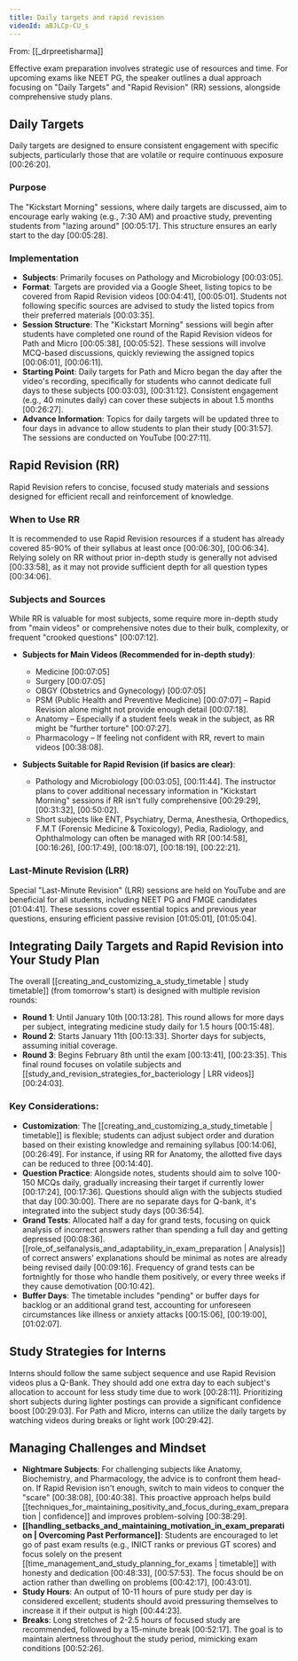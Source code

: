 ```yaml
---
title: Daily targets and rapid revision
videoId: aBJLCp-CU_s
---
```


From: [[_drpreetisharma]] <br/> 

Effective exam preparation involves strategic use of resources and time. For upcoming exams like NEET PG, the speaker outlines a dual approach focusing on "Daily Targets" and "Rapid Revision" (RR) sessions, alongside comprehensive study plans.

## Daily Targets

Daily targets are designed to ensure consistent engagement with specific subjects, particularly those that are volatile or require continuous exposure <a class="yt-timestamp" data-t="00:26:20">[00:26:20]</a>.

### Purpose
The "Kickstart Morning" sessions, where daily targets are discussed, aim to encourage early waking (e.g., 7:30 AM) and proactive study, preventing students from "lazing around" <a class="yt-timestamp" data-t="00:05:17">[00:05:17]</a>. This structure ensures an early start to the day <a class="yt-timestamp" data-t="00:05:28">[00:05:28]</a>.

### Implementation
*   **Subjects**: Primarily focuses on Pathology and Microbiology <a class="yt-timestamp" data-t="00:03:05">[00:03:05]</a>.
*   **Format**: Targets are provided via a Google Sheet, listing topics to be covered from Rapid Revision videos <a class="yt-timestamp" data-t="00:04:41">[00:04:41]</a>, <a class="yt-timestamp" data-t="00:05:01">[00:05:01]</a>. Students not following specific sources are advised to study the listed topics from their preferred materials <a class="yt-timestamp" data-t="00:03:35">[00:03:35]</a>.
*   **Session Structure**: The "Kickstart Morning" sessions will begin after students have completed one round of the Rapid Revision videos for Path and Micro <a class="yt-timestamp" data-t="00:05:38">[00:05:38]</a>, <a class="yt-timestamp" data-t="00:05:52">[00:05:52]</a>. These sessions will involve MCQ-based discussions, quickly reviewing the assigned topics <a class="yt-timestamp" data-t="00:06:01">[00:06:01]</a>, <a class="yt-timestamp" data-t="00:06:11">[00:06:11]</a>.
*   **Starting Point**: Daily targets for Path and Micro began the day after the video's recording, specifically for students who cannot dedicate full days to these subjects <a class="yt-timestamp" data-t="00:03:03">[00:03:03]</a>, <a class="yt-timestamp" data-t="00:31:12">[00:31:12]</a>. Consistent engagement (e.g., 40 minutes daily) can cover these subjects in about 1.5 months <a class="yt-timestamp" data-t="00:26:27">[00:26:27]</a>.
*   **Advance Information**: Topics for daily targets will be updated three to four days in advance to allow students to plan their study <a class="yt-timestamp" data-t="00:31:57">[00:31:57]</a>. The sessions are conducted on YouTube <a class="yt-timestamp" data-t="00:27:11">[00:27:11]</a>.

## Rapid Revision (RR)

Rapid Revision refers to concise, focused study materials and sessions designed for efficient recall and reinforcement of knowledge.

### When to Use RR
It is recommended to use Rapid Revision resources if a student has already covered 85-90% of their syllabus at least once <a class="yt-timestamp" data-t="00:06:30">[00:06:30]</a>, <a class="yt-timestamp" data-t="00:06:34">[00:06:34]</a>. Relying solely on RR without prior in-depth study is generally not advised <a class="yt-timestamp" data-t="00:33:58">[00:33:58]</a>, as it may not provide sufficient depth for all question types <a class="yt-timestamp" data-t="00:34:06">[00:34:06]</a>.

### Subjects and Sources
While RR is valuable for most subjects, some require more in-depth study from "main videos" or comprehensive notes due to their bulk, complexity, or frequent "crooked questions" <a class="yt-timestamp" data-t="00:07:12">[00:07:12]</a>.

*   **Subjects for Main Videos (Recommended for in-depth study)**:
    *   Medicine <a class="yt-timestamp" data-t="00:07:05">[00:07:05]</a>
    *   Surgery <a class="yt-timestamp" data-t="00:07:05">[00:07:05]</a>
    *   OBGY (Obstetrics and Gynecology) <a class="yt-timestamp" data-t="00:07:05">[00:07:05]</a>
    *   PSM (Public Health and Preventive Medicine) <a class="yt-timestamp" data-t="00:07:07">[00:07:07]</a> – Rapid Revision alone might not provide enough detail <a class="yt-timestamp" data-t="00:07:18">[00:07:18]</a>.
    *   Anatomy – Especially if a student feels weak in the subject, as RR might be "further torture" <a class="yt-timestamp" data-t="00:07:27">[00:07:27]</a>.
    *   Pharmacology – If feeling not confident with RR, revert to main videos <a class="yt-timestamp" data-t="00:38:08">[00:38:08]</a>.

*   **Subjects Suitable for Rapid Revision (if basics are clear)**:
    *   Pathology and Microbiology <a class="yt-timestamp" data-t="00:03:05">[00:03:05]</a>, <a class="yt-timestamp" data-t="00:11:44">[00:11:44]</a>. The instructor plans to cover additional necessary information in "Kickstart Morning" sessions if RR isn't fully comprehensive <a class="yt-timestamp" data-t="00:29:29">[00:29:29]</a>, <a class="yt-timestamp" data-t="00:31:32">[00:31:32]</a>, <a class="yt-timestamp" data-t="00:50:02">[00:50:02]</a>.
    *   Short subjects like ENT, Psychiatry, Derma, Anesthesia, Orthopedics, F.M.T (Forensic Medicine & Toxicology), Pedia, Radiology, and Ophthalmology can often be managed with RR <a class="yt-timestamp" data-t="00:14:58">[00:14:58]</a>, <a class="yt-timestamp" data-t="00:16:26">[00:16:26]</a>, <a class="yt-timestamp" data-t="00:17:49">[00:17:49]</a>, <a class="yt-timestamp" data-t="00:18:07">[00:18:07]</a>, <a class="yt-timestamp" data-t="00:18:19">[00:18:19]</a>, <a class="yt-timestamp" data-t="00:22:21">[00:22:21]</a>.

### Last-Minute Revision (LRR)
Special "Last-Minute Revision" (LRR) sessions are held on YouTube and are beneficial for all students, including NEET PG and FMGE candidates <a class="yt-timestamp" data-t="01:04:41">[01:04:41]</a>. These sessions cover essential topics and previous year questions, ensuring efficient passive revision <a class="yt-timestamp" data-t="01:05:01">[01:05:01]</a>, <a class="yt-timestamp" data-t="01:05:04">[01:05:04]</a>.

## Integrating Daily Targets and Rapid Revision into Your Study Plan

The overall [[creating_and_customizing_a_study_timetable | study timetable]] (from tomorrow's start) is designed with multiple revision rounds:
*   **Round 1**: Until January 10th <a class="yt-timestamp" data-t="00:13:28">[00:13:28]</a>. This round allows for more days per subject, integrating medicine study daily for 1.5 hours <a class="yt-timestamp" data-t="00:15:48">[00:15:48]</a>.
*   **Round 2**: Starts January 11th <a class="yt-timestamp" data-t="00:13:33">[00:13:33]</a>. Shorter days for subjects, assuming initial coverage.
*   **Round 3**: Begins February 8th until the exam <a class="yt-timestamp" data-t="00:13:41">[00:13:41]</a>, <a class="yt-timestamp" data-t="00:23:35">[00:23:35]</a>. This final round focuses on volatile subjects and [[study_and_revision_strategies_for_bacteriology | LRR videos]] <a class="yt-timestamp" data-t="00:24:03">[00:24:03]</a>.

### Key Considerations:
*   **Customization**: The [[creating_and_customizing_a_study_timetable | timetable]] is flexible; students can adjust subject order and duration based on their existing knowledge and remaining syllabus <a class="yt-timestamp" data-t="00:14:06">[00:14:06]</a>, <a class="yt-timestamp" data-t="00:26:49">[00:26:49]</a>. For instance, if using RR for Anatomy, the allotted five days can be reduced to three <a class="yt-timestamp" data-t="00:14:40">[00:14:40]</a>.
*   **Question Practice**: Alongside notes, students should aim to solve 100-150 MCQs daily, gradually increasing their target if currently lower <a class="yt-timestamp" data-t="00:17:24">[00:17:24]</a>, <a class="yt-timestamp" data-t="00:17:36">[00:17:36]</a>. Questions should align with the subjects studied that day <a class="yt-timestamp" data-t="00:30:00">[00:30:00]</a>. There are no separate days for Q-bank, it's integrated into the subject study days <a class="yt-timestamp" data-t="00:36:54">[00:36:54]</a>.
*   **Grand Tests**: Allocated half a day for grand tests, focusing on quick analysis of incorrect answers rather than spending a full day and getting depressed <a class="yt-timestamp" data-t="00:08:36">[00:08:36]</a>. [[role_of_selfanalysis_and_adaptability_in_exam_preparation | Analysis]] of correct answers' explanations should be minimal as notes are already being revised daily <a class="yt-timestamp" data-t="00:09:16">[00:09:16]</a>. Frequency of grand tests can be fortnightly for those who handle them positively, or every three weeks if they cause demotivation <a class="yt-timestamp" data-t="00:10:42">[00:10:42]</a>.
*   **Buffer Days**: The timetable includes "pending" or buffer days for backlog or an additional grand test, accounting for unforeseen circumstances like illness or anxiety attacks <a class="yt-timestamp" data-t="00:15:06">[00:15:06]</a>, <a class="yt-timestamp" data-t="00:19:00">[00:19:00]</a>, <a class="yt-timestamp" data-t="01:02:07">[01:02:07]</a>.

## Study Strategies for Interns

Interns should follow the same subject sequence and use Rapid Revision videos plus a Q-Bank. They should add one extra day to each subject's allocation to account for less study time due to work <a class="yt-timestamp" data-t="00:28:11">[00:28:11]</a>. Prioritizing short subjects during lighter postings can provide a significant confidence boost <a class="yt-timestamp" data-t="00:29:03">[00:29:03]</a>. For Path and Micro, interns can utilize the daily targets by watching videos during breaks or light work <a class="yt-timestamp" data-t="00:29:42">[00:29:42]</a>.

## Managing Challenges and Mindset

*   **Nightmare Subjects**: For challenging subjects like Anatomy, Biochemistry, and Pharmacology, the advice is to confront them head-on. If Rapid Revision isn't enough, switch to main videos to conquer the "scare" <a class="yt-timestamp" data-t="00:38:08">[00:38:08]</a>, <a class="yt-timestamp" data-t="00:40:38">[00:40:38]</a>. This proactive approach helps build [[techniques_for_maintaining_positivity_and_focus_during_exam_preparation | confidence]] and improves problem-solving <a class="yt-timestamp" data-t="00:38:29">[00:38:29]</a>.
*   **[[handling_setbacks_and_maintaining_motivation_in_exam_preparation | Overcoming Past Performance]]**: Students are encouraged to let go of past exam results (e.g., INICT ranks or previous GT scores) and focus solely on the present [[time_management_and_study_planning_for_exams | timetable]] with honesty and dedication <a class="yt-timestamp" data-t="00:48:33">[00:48:33]</a>, <a class="yt-timestamp" data-t="00:57:53">[00:57:53]</a>. The focus should be on action rather than dwelling on problems <a class="yt-timestamp" data-t="00:42:17">[00:42:17]</a>, <a class="yt-timestamp" data-t="00:43:01">[00:43:01]</a>.
*   **Study Hours**: An output of 10-11 hours of pure study per day is considered excellent; students should avoid pressuring themselves to increase it if their output is high <a class="yt-timestamp" data-t="00:44:23">[00:44:23]</a>.
*   **Breaks**: Long stretches of 2-2.5 hours of focused study are recommended, followed by a 15-minute break <a class="yt-timestamp" data-t="00:52:17">[00:52:17]</a>. The goal is to maintain alertness throughout the study period, mimicking exam conditions <a class="yt-timestamp" data-t="00:52:26">[00:52:26]</a>.